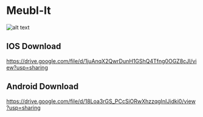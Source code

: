 # Meubl-It

![alt text](https://i.imgur.com/QmZQ3FQ.png)



## IOS Download

https://drive.google.com/file/d/1juAnqX2QwrDunH1GShQ4Tfng0OGZ8cJl/view?usp=sharing

## Android Download

https://drive.google.com/file/d/18Loa3rGS_PCcSiORwXhzzqgInIJidki0/view?usp=sharing
